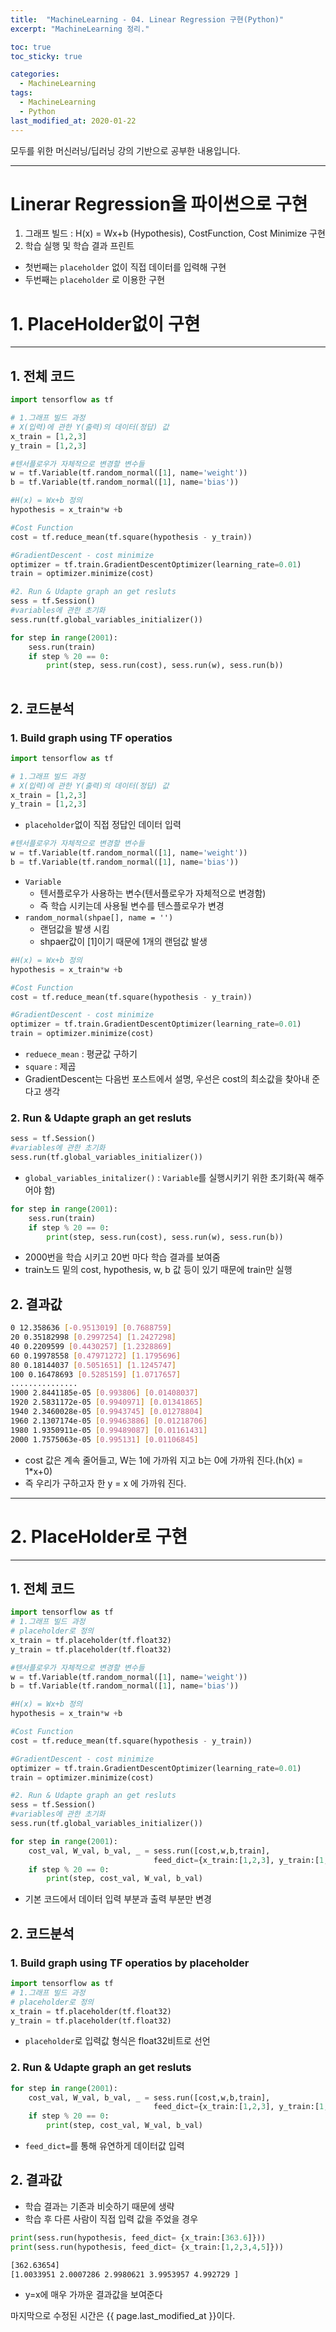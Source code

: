 ```yaml
---
title:  "MachineLearning - 04. Linear Regression 구현(Python)"
excerpt: "MachineLearning 정리."

toc: true
toc_sticky: true

categories:
  - MachineLearning
tags:
  - MachineLearning
  - Python
last_modified_at: 2020-01-22
---
```

모두를 위한 머신러닝/딥러닝 강의 기반으로 공부한 내용입니다.

---
# Linerar Regression을 파이썬으로 구현
  1. 그래프 빌드 : H(x) = Wx+b (Hypothesis), CostFunction, Cost Minimize 구현
  1. 학습 실행 및 학습 결과 프린트
- 첫번째는 `placeholder` 없이 직접 데이터를 입력해 구현
- 두번째는 `placeholder` 로 이용한 구현

# 1. PlaceHolder없이 구현
___
## 1. 전체 코드
~~~python
import tensorflow as tf

# 1.그래프 빌드 과정
# X(입력)에 관한 Y(출력)의 데이터(정답) 값 
x_train = [1,2,3]
y_train = [1,2,3]

#텐서플로우가 자체적으로 변경할 변수들
w = tf.Variable(tf.random_normal([1], name='weight'))
b = tf.Variable(tf.random_normal([1], name='bias'))

#H(x) = Wx+b 정의
hypothesis = x_train*w +b

#Cost Function
cost = tf.reduce_mean(tf.square(hypothesis - y_train))

#GradientDescent - cost minimize
optimizer = tf.train.GradientDescentOptimizer(learning_rate=0.01)
train = optimizer.minimize(cost)

#2. Run & Udapte graph an get resluts
sess = tf.Session()
#variables에 관한 초기화
sess.run(tf.global_variables_initializer())

for step in range(2001):
    sess.run(train)
    if step % 20 == 0:
        print(step, sess.run(cost), sess.run(w), sess.run(b))
        
~~~
## 2. 코드분석
### 1. Build graph using TF operatios
~~~python
import tensorflow as tf

# 1.그래프 빌드 과정
# X(입력)에 관한 Y(출력)의 데이터(정답) 값 
x_train = [1,2,3]
y_train = [1,2,3]
~~~
- `placeholder`없이 직접 정답인 데이터 입력

~~~python
#텐서플로우가 자체적으로 변경할 변수들
w = tf.Variable(tf.random_normal([1], name='weight'))
b = tf.Variable(tf.random_normal([1], name='bias'))
~~~
- `Variable`
  - 텐서플로우가 사용하는 변수(텐서플로우가 자체적으로 변경함)
  - 즉 학습 시키는데 사용될 변수를 텐스플로우가 변경
- `random_normal(shpae[], name = '')`
  - 랜덤값을 발생 시킴
  - shpaer값이 [1]이기 때문에 1개의 랜덤값 발생

~~~python
#H(x) = Wx+b 정의
hypothesis = x_train*w +b

#Cost Function
cost = tf.reduce_mean(tf.square(hypothesis - y_train))

#GradientDescent - cost minimize
optimizer = tf.train.GradientDescentOptimizer(learning_rate=0.01)
train = optimizer.minimize(cost)
~~~
- `reduece_mean` : 평균값 구하기
- `square` : 제곱
- GradientDescent는 다음번 포스트에서 설명, 우선은 cost의 최소값을 찾아내 준다고 생각

### 2. Run & Udapte graph an get resluts
~~~python
sess = tf.Session()
#variables에 관한 초기화
sess.run(tf.global_variables_initializer())
~~~
- `global_variables_initalizer()` : `Variable`를 실행시키기 위한 초기화(꼭 해주어야 함)

~~~python
for step in range(2001):
    sess.run(train)
    if step % 20 == 0:
        print(step, sess.run(cost), sess.run(w), sess.run(b))
~~~
- 2000번을 학습 시키고 20번 마다 학습 결과를 보여줌
- train노드 밑의 cost, hypothesis, w, b 값 등이 있기 때문에 train만 실행

## 2. 결과값
~~~bash
0 12.358636 [-0.9513019] [0.7688759]
20 0.35182998 [0.2997254] [1.2427298]
40 0.2209599 [0.4430257] [1.2328869]
60 0.19978558 [0.47971272] [1.1795696]
80 0.18144037 [0.5051651] [1.1245747]
100 0.16478693 [0.5285159] [1.0717657]
...............
1900 2.8441185e-05 [0.993806] [0.01408037]
1920 2.5831172e-05 [0.9940971] [0.01341865]
1940 2.3460028e-05 [0.9943745] [0.01278804]
1960 2.1307174e-05 [0.99463886] [0.01218706]
1980 1.9350911e-05 [0.99489087] [0.01161431]
2000 1.7575063e-05 [0.995131] [0.01106845]
~~~
- cost 값은 계속 줄어들고, W는 1에 가까워 지고 b는 0에 가까워 진다.(h(x) = 1*x+0)
- 즉 우리가 구하고자 한 y = x 에 가까워 진다.

---
# 2. PlaceHolder로 구현
---
## 1. 전체 코드
~~~python
import tensorflow as tf
# 1.그래프 빌드 과정
# placeholder로 정의 
x_train = tf.placeholder(tf.float32)
y_train = tf.placeholder(tf.float32)

#텐서플로우가 자체적으로 변경할 변수들
w = tf.Variable(tf.random_normal([1], name='weight'))
b = tf.Variable(tf.random_normal([1], name='bias'))

#H(x) = Wx+b 정의
hypothesis = x_train*w +b

#Cost Function
cost = tf.reduce_mean(tf.square(hypothesis - y_train))

#GradientDescent - cost minimize
optimizer = tf.train.GradientDescentOptimizer(learning_rate=0.01)
train = optimizer.minimize(cost)

#2. Run & Udapte graph an get resluts
sess = tf.Session()
#variables에 관한 초기화
sess.run(tf.global_variables_initializer())

for step in range(2001):
    cost_val, W_val, b_val, _ = sess.run([cost,w,b,train],
                                feed_dict={x_train:[1,2,3], y_train:[1,2,3]})
    if step % 20 == 0:
        print(step, cost_val, W_val, b_val)
~~~
- 기본 코드에서 데이터 입력 부분과 출력 부분만 변경

## 2. 코드분석
### 1. Build graph using TF operatios by placeholder
~~~python
import tensorflow as tf
# 1.그래프 빌드 과정
# placeholder로 정의 
x_train = tf.placeholder(tf.float32)
y_train = tf.placeholder(tf.float32)
~~~
- `placeholder`로 입력값 형식은 float32비트로 선언

### 2. Run & Udapte graph an get resluts
~~~python
for step in range(2001):
    cost_val, W_val, b_val, _ = sess.run([cost,w,b,train],
                                feed_dict={x_train:[1,2,3], y_train:[1,2,3]})
    if step % 20 == 0:
        print(step, cost_val, W_val, b_val)
~~~
- `feed_dict=`를 통해 유연하게 데이터값 입력

## 2. 결과값
- 학습 결과는 기존과 비슷하기 때문에 생략
- 학습 후 다른 사람이 직접 입력 값을 주었을 경우
~~~python
print(sess.run(hypothesis, feed_dict= {x_train:[363.6]}))
print(sess.run(hypothesis, feed_dict= {x_train:[1,2,3,4,5]}))
~~~
~~~bash
[362.63654]
[1.0033951 2.0007286 2.9980621 3.9953957 4.992729 ]
~~~
- y=x에 매우 가까운 결과값을 보여준다



마지막으로 수정된 시간은 {{ page.last_modified_at }}이다.